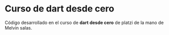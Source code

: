 # Curso de dart desde cero

Código desarrollado en el curso de ____dart desde cero____ de platzi de la mano de Melvin salas.
